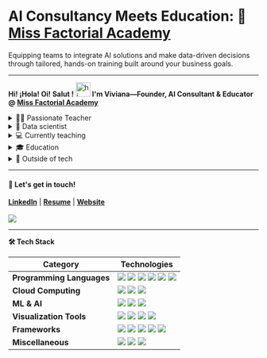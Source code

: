 # AI Consultancy Meets Education: 🚀 [Miss Factorial Academy](https://missfactorial.com)
Equipping teams to integrate AI solutions and make data-driven decisions through tailored, hands-on training built around your business goals.

<hr> 

**Hi! ¡Hola! Oi! Salut !** <img src="https://user-images.githubusercontent.com/1303154/88677602-1635ba80-d120-11ea-84d8-d263ba5fc3c0.gif" width="29" alt="hi"> **I'm Viviana—Founder, AI Consultant & Educator @ [Miss Factorial Academy](https://missfactorial.com)**

<details>
<summary>👩‍🏫 Passionate Teacher</summary>
    <ul>
<li>Taught over 4,000 students worldwide, including the USA, UK, Canada, Colombia, Burundi, Spain, France, Germany, and more.</li>
<li>Known for making complex topics fun and engaging!</li>
<li>Courses include AI, Machine Learning, Deep Learning, Data Science, Data Analytics, Data Literacy, Data Storytelling, and Data Visualization.</li>
<li>Levels: Master’s Level, Undergraduate, Bootcamps, Professional Certificates, Private Tutoring, Corporate Reskilling/Upskilling.</li>
<li>I teach in English, Spanish, or Portuguese; I also respond to questions in French.</li>
        </ul>
</details>

<details>  
<summary>🚀 Data scientist</summary>
    <ul>
    <li>Over five years of data science experience with leading organizations, delivering AI and ML results in marketing, retail, entertainment, and cybersecurity.</li>
    <li>Expert in automated solutions and web scraping to transform complex data into actionable insights and engaging visualizations.</li>
    <li>Launched my own data science consulting business in 2020, officially registered in Florida in 2021, and made it my full-time job in 2023. Want to leverage the power of data to drive your business forward? Let's connect!</li>
    </ul>
</details>

<details>  
<summary>💻 Currently teaching</summary>
    <ul>
<li>Lead Instructor at Correlation One for the Amazon Career Choice Data Analytics program.</li>
<li>Learning Facilitator at Emeritus for the Imperial College Business School and UC Berkeley Haas's Professional Certificate in Machine Learning and Artificial Intelligence.</li>
    </ul>
</details>

<details>
<summary>🎓 Education </summary>
    <ul>
<li>Master's in Data Science from the University of San Francisco.</li>
<li>Bachelor's degree in Mathematics and Associate's degree in Media Production.</li>
<li>Been coding for over ten years!</li>
        </ul>
</details>

<details>
<summary>💅 Outside of tech</summary>
<ul>
<li>Experience as a TV and radio host in the USA, Colombia, and the Dominican Republic.</li>
<li>Participated as Miss Sucre at the Miss Universe Colombia 2021 pageant and placed in the top 13.</li>
<li>Been to 29 countries and counting!</li>
    </ul>
</details>

<hr>

#### 💬 Let's get in touch!
<b><a href='https://www.linkedin.com/in/vivianamarquez' target='_blank'>LinkedIn</a></b> | <b><a href='https://drive.google.com/file/d/1QgwBhK_-UvXeh6Eh6zUdyWZLMGvwo-Ip/view' target='_blank'>Resume</a></b> | <b><a href='https://vivianamarquez.com' target='_blank'>Website</a></b>
<br><br>
![](https://komarev.com/ghpvc/?username=vivianamarquez&style=flat&color=CB62B2) 
<hr>
<!-- Tech Stack -->  
<b>🛠️ Tech Stack</b>
    <p>

| **Category** | **Technologies** |
| - | - |
**Programming Languages** | <img src='https://img.shields.io/static/v1?label=&message=Python&color=3C78A9&logo=python&logoColor=white'> <img src='https://img.shields.io/static/v1?label=&message=SQL&color=004F9F&logo=postgresql&logoColor=white'> <img src='https://img.shields.io/static/v1?label=&message=SageMath&color=1b1ab6&logo=PyG&logoColor=white'> <img src='https://img.shields.io/static/v1?label=&message=R&color=276DC2&logo=r&logoColor=white'> <img src='https://img.shields.io/static/v1?label=&message=C%2B%2B&color=00599C&logo=c%2B%2B&logoColor=white'> <img src='https://img.shields.io/static/v1?label=&message=Java&color=f89820&logo=java&logoColor=white'>
**Cloud Computing** | <img src='https://img.shields.io/static/v1?label=&message=AWS&color=FF9900&logo=amazonaws&logoColor=white'> <img src='https://img.shields.io/static/v1?label=&message=GCP&color=4285F4&logo=google-cloud&logoColor=white'> <img src='https://img.shields.io/static/v1?label=&message=Heroku&color=430098&logo=heroku&logoColor=white'>
**ML & AI** | <img src='https://img.shields.io/static/v1?label=&message=PyTorch&color=EE4C2C&logo=pytorch&logoColor=white'> <img src='https://img.shields.io/static/v1?label=&message=scikit-learn&color=F7931E&logo=scikitlearn&logoColor=white'> <img src='https://img.shields.io/static/v1?label=&message=Hugging%20Face&color=FFC83D&logo=Hugging&logoColor=white'>
**Visualization Tools** | <img src='https://img.shields.io/static/v1?label=&message=Plotly&color=404f76&logo=plotly&logoColor=a4a4bb'> <img src='https://img.shields.io/static/v1?label=&message=Tableau&color=60688D&logo=Tableau&logoColor=white'> <img src='https://img.shields.io/static/v1?label=&message=LookerStudio&color=4484f3&logo=Looker&logoColor=white'>  <img src='https://img.shields.io/static/v1?label=&message=Power%20BI&color=F2C811&logo=powerbi&logoColor=gray'>      
**Frameworks** | <img src='https://img.shields.io/static/v1?label=&message=PySpark&color=E25A1C&logo=apachespark&logoColor=white'> <img src='https://img.shields.io/static/v1?label=&message=Selenium&color=43B02A&logo=Selenium&logoColor=white'> <img src='https://img.shields.io/static/v1?label=&message=Open%20CV&color=5C3EE8&logo=opencv&logoColor=white'> <img src='https://img.shields.io/static/v1?label=&message=Flask&color=000000&logo=flask&logoColor=white'> <img src='https://img.shields.io/static/v1?label=&message=Conda&color=44A833&logo=anaconda&logoColor=white'> 
**Miscellaneous** | <img src='https://img.shields.io/static/v1?label=&message=Git&color=F05032&logo=git&logoColor=white'> <img src='https://img.shields.io/static/v1?label=&message=VIM&color=019733&logo=vim&logoColor=white'> <img src='https://img.shields.io/static/v1?label=&message=LaTeX&color=008080&logo=LaTeX&logoColor=white'>
  </p>



